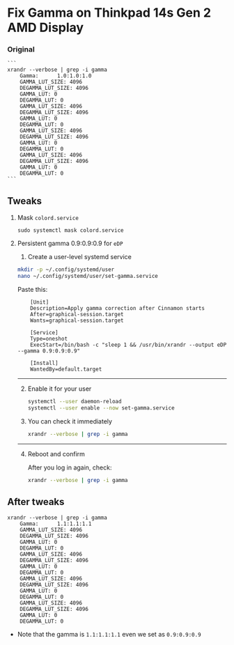 # Fix Gamma on Thinkpad 14s Gen 2 AMD Display

### Original 

	```
	xrandr --verbose | grep -i gamma
		Gamma:      1.0:1.0:1.0
		GAMMA_LUT_SIZE: 4096 
		DEGAMMA_LUT_SIZE: 4096 
		GAMMA_LUT: 0 
		DEGAMMA_LUT: 0 
		GAMMA_LUT_SIZE: 4096 
		DEGAMMA_LUT_SIZE: 4096 
		GAMMA_LUT: 0 
		DEGAMMA_LUT: 0 
		GAMMA_LUT_SIZE: 4096 
		DEGAMMA_LUT_SIZE: 4096 
		GAMMA_LUT: 0 
		DEGAMMA_LUT: 0 
		GAMMA_LUT_SIZE: 4096 
		DEGAMMA_LUT_SIZE: 4096 
		GAMMA_LUT: 0 
		DEGAMMA_LUT: 0 
	```

## Tweaks

1. Mask `colord.service`

	```
	sudo systemctl mask colord.service
	```

2. Persistent gamma 0.9:0.9:0.9 for `eDP`

	1. Create a user-level systemd service

	```bash
	mkdir -p ~/.config/systemd/user
	nano ~/.config/systemd/user/set-gamma.service
	```

	Paste this:

	```
		[Unit]
		Description=Apply gamma correction after Cinnamon starts
		After=graphical-session.target
		Wants=graphical-session.target

		[Service]
		Type=oneshot
		ExecStart=/bin/bash -c "sleep 1 && /usr/bin/xrandr --output eDP --gamma 0.9:0.9:0.9"

		[Install]
		WantedBy=default.target
	```

	---

	2. Enable it for your user

		```bash
		systemctl --user daemon-reload
		systemctl --user enable --now set-gamma.service
		```

	3. You can check it immediately

		```bash
		xrandr --verbose | grep -i gamma
		```

	---

	4. Reboot and confirm

		After you log in again, check:

		```bash
		xrandr --verbose | grep -i gamma
		```

## After tweaks

```
xrandr --verbose | grep -i gamma
	Gamma:      1.1:1.1:1.1
	GAMMA_LUT_SIZE: 4096 
	DEGAMMA_LUT_SIZE: 4096 
	GAMMA_LUT: 0 
	DEGAMMA_LUT: 0 
	GAMMA_LUT_SIZE: 4096 
	DEGAMMA_LUT_SIZE: 4096 
	GAMMA_LUT: 0 
	DEGAMMA_LUT: 0 
	GAMMA_LUT_SIZE: 4096 
	DEGAMMA_LUT_SIZE: 4096 
	GAMMA_LUT: 0 
	DEGAMMA_LUT: 0 
	GAMMA_LUT_SIZE: 4096 
	DEGAMMA_LUT_SIZE: 4096 
	GAMMA_LUT: 0 
	DEGAMMA_LUT: 0 

```
- Note that the gamma is `1.1:1.1:1.1` even we set as `0.9:0.9:0.9`